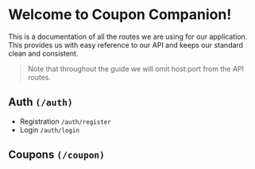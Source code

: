 # Welcome to Coupon Companion!

This is a documentation of all the routes we are using for our application. This provides us with easy reference to our API and keeps our standard clean and consistent. 
> Note that throughout the guide we will omit host:port from the API routes. 

## Auth `(/auth)`

* Registration `/auth/register`
*  Login `/auth/login`

## Coupons `(/coupon)`
